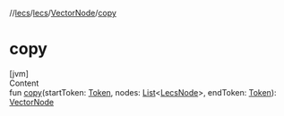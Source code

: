 //[lecs](../../index.md)/[lecs](../index.md)/[VectorNode](index.md)/[copy](copy.md)



# copy  
[jvm]  
Content  
fun [copy](copy.md)(startToken: [Token](../-token/index.md), nodes: [List](https://kotlinlang.org/api/latest/jvm/stdlib/kotlin.collections/-list/index.html)<[LecsNode](../-lecs-node/index.md)>, endToken: [Token](../-token/index.md)): [VectorNode](index.md)  



